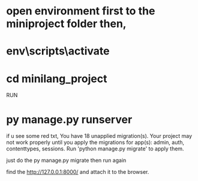 # open environment first to the miniproject folder then, 

# env\scripts\activate
# cd minilang_project

RUN
# py manage.py runserver 

if u see some red txt, 
You have 18 unapplied migration(s). Your project may 
not work properly until you apply the migrations for 
app(s): admin, auth, contenttypes, sessions.
Run 'python manage.py migrate' to apply them.

just do the py manage.py migrate then run again 

find the  http://127.0.0.1:8000/ and attach it to the browser. 


